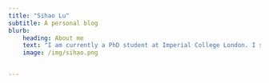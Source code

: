 ```yaml
---
title: "Sihao Lu"
subtitle: A personal blog
blurb:
    heading: About me
    text: "I am currently a PhD student at Imperial College London. I study the role of astrocytes in auditory processing using two-photon microscopy."
    image: /img/sihao.png


---
```


